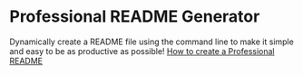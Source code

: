 # Professional README Generator
Dynamically create a README file using the command line to make it simple and easy to be as productive as possible!
[How to create a Professional README](./readme-guide.md)
